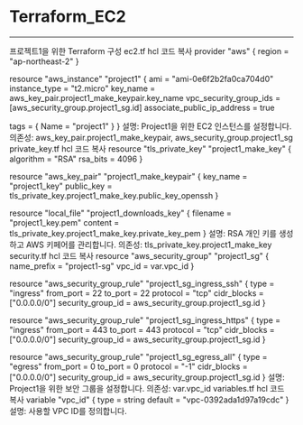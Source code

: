 # Terraform_EC2
---
프로젝트1을 위한 Terraform 구성
ec2.tf
hcl
코드 복사
provider "aws" {
  region = "ap-northeast-2"
}

resource "aws_instance" "project1" {
  ami                          = "ami-0e6f2b2fa0ca704d0"
  instance_type                = "t2.micro"
  key_name                     = aws_key_pair.project1_make_keypair.key_name
  vpc_security_group_ids       = [aws_security_group.project1_sg.id]
  associate_public_ip_address  = true
  
  tags = {
    Name = "project1"
  }
}
설명: Project1을 위한 EC2 인스턴스를 설정합니다.
의존성: aws_key_pair.project1_make_keypair, aws_security_group.project1_sg
private_key.tf
hcl
코드 복사
resource "tls_private_key" "project1_make_key" {
  algorithm = "RSA"
  rsa_bits  = 4096
}

resource "aws_key_pair" "project1_make_keypair" {
  key_name   = "project1_key"
  public_key = tls_private_key.project1_make_key.public_key_openssh
}

resource "local_file" "project1_downloads_key" {
  filename = "project1_key.pem"
  content  = tls_private_key.project1_make_key.private_key_pem
}
설명: RSA 개인 키를 생성하고 AWS 키페어를 관리합니다.
의존성: tls_private_key.project1_make_key
security.tf
hcl
코드 복사
resource "aws_security_group" "project1_sg" {
  name_prefix = "project1-sg"
  vpc_id      = var.vpc_id
}

resource "aws_security_group_rule" "project1_sg_ingress_ssh" {
  type              = "ingress"
  from_port         = 22
  to_port           = 22
  protocol          = "tcp"
  cidr_blocks       = ["0.0.0.0/0"]
  security_group_id = aws_security_group.project1_sg.id
}

resource "aws_security_group_rule" "project1_sg_ingress_https" {
  type              = "ingress"
  from_port         = 443
  to_port           = 443
  protocol          = "tcp"
  cidr_blocks       = ["0.0.0.0/0"]
  security_group_id = aws_security_group.project1_sg.id
}

resource "aws_security_group_rule" "project1_sg_egress_all" {
  type              = "egress"
  from_port         = 0
  to_port           = 0
  protocol          = "-1"
  cidr_blocks       = ["0.0.0.0/0"]
  security_group_id = aws_security_group.project1_sg.id
}
설명: Project1을 위한 보안 그룹을 설정합니다.
의존성: var.vpc_id
variables.tf
hcl
코드 복사
variable "vpc_id" {
  type    = string
  default = "vpc-0392ada1d97a19cdc"
}
설명: 사용할 VPC ID를 정의합니다.
